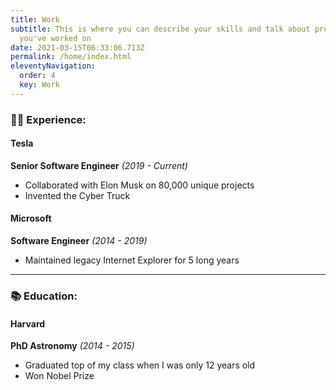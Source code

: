 ```yaml
---
title: Work
subtitle: This is where you can describe your skills and talk about projects
  you've worked on
date: 2021-03-15T06:33:06.713Z
permalink: /home/index.html
eleventyNavigation:
  order: 4
  key: Work
---
```

### 👩‍💻 Experience:

#### Tesla

**Senior Software Engineer** *(2019 - Current)*

* Collaborated with Elon Musk on 80,000 unique projects
* Invented the Cyber Truck

#### Microsoft

**Software Engineer** *(2014 - 2019)*

* Maintained legacy Internet Explorer for 5 long years

- - -

### 📚 Education:

#### Harvard

**PhD Astronomy** *(2014 - 2015)*

* Graduated top of my class when I was only 12 years old
* Won Nobel Prize